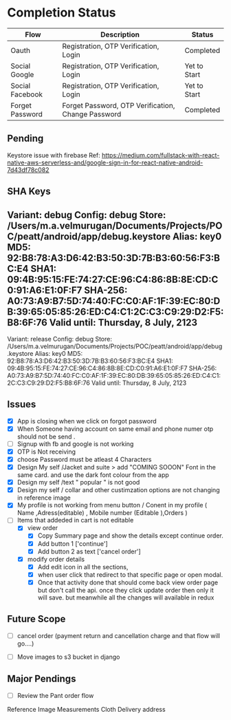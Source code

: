 # Completion Status

Flow | Description | Status
--- | --- | ---
Oauth | Registration, OTP Verification, Login | Completed
Social Google | Registration, OTP Verification, Login | Yet to Start
Social Facebook | Registration, OTP Verification, Login | Yet to Start
Forget Password | Forget Password, OTP Verification, Change Password | Completed




Pending
-------
Keystore issue with firebase
Ref: https://medium.com/fullstack-with-react-native-aws-serverless-and/google-sign-in-for-react-native-android-7d43df78c082


SHA Keys
--------
Variant: debug
Config: debug
Store: /Users/m.a.velmurugan/Documents/Projects/POC/peatt/android/app/debug.keystore
Alias: key0
MD5: 92:B8:78:A3:D6:42:B3:50:3D:7B:B3:60:56:F3:BC:E4
SHA1: 09:4B:95:15:FE:74:27:CE:96:C4:86:8B:8E:CD:C0:91:A6:E1:0F:F7
SHA-256: A0:73:A9:B7:5D:74:40:FC:C0:AF:1F:39:EC:80:DB:39:65:05:85:26:ED:C4:C1:2C:C3:C9:29:D2:F5:B8:6F:76
Valid until: Thursday, 8 July, 2123
----------
Variant: release
Config: debug
Store: /Users/m.a.velmurugan/Documents/Projects/POC/peatt/android/app/debug.keystore
Alias: key0
MD5: 92:B8:78:A3:D6:42:B3:50:3D:7B:B3:60:56:F3:BC:E4
SHA1: 09:4B:95:15:FE:74:27:CE:96:C4:86:8B:8E:CD:C0:91:A6:E1:0F:F7
SHA-256: A0:73:A9:B7:5D:74:40:FC:C0:AF:1F:39:EC:80:DB:39:65:05:85:26:ED:C4:C1:2C:C3:C9:29:D2:F5:B8:6F:76
Valid until: Thursday, 8 July, 2123


Issues
------
- [x] App is closing when we click on forgot password
- [x] When Someone having account on same email and phone numer otp should not be send .
- [ ] Signup with fb and google is not working
- [x] OTP is Not receiving
- [x] choose  Password  must be atleast 4 Characters
- [x] Design My self /Jacket and suite > add "COMING SOOON" Font in the same card. and use the dark font colour from the app
- [x] Design my self /text " popular " is not good 
- [x] Design my self / collar and other custimzation options are not changing in reference image
- [x] My profile is not working from menu button / Conent in my profile ( Name ,Adress(editable) , Mobile number (Editable ),Orders )
- [ ] Items that addeded in cart is not editable 
  - [x] view order
    - [x] Copy Summary page and show the details except continue order. 
    - [x] Add button 1 ['continue']
    - [x] Add button 2 as text ['cancel order']
  - [x] modify order details
    - [x] Add edit icon in all the sections, 
    - [x] when user click that redirect to that specific page or open modal. 
    - [x] Once that activity done that should come back view order page but don't call the api. once they click update order then only it will save. but meanwhile all the changes will available in redux
  
Future Scope
------------
  - [ ] cancel order (payment return and cancellation charge and that flow will go....)
  - [ ] Move images to s3 bucket in django


Major Pendings
---------------
- [ ] Review the Pant order flow


Reference Image
Measurements
Cloth
Delivery address
